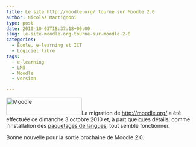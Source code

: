 ```yaml
---
title: Le site http://moodle.org/ tourne sur Moodle 2.0
author: Nicolas Martignoni
type: post
date: 2010-10-03T18:37:18+00:00
slug: le-site-moodle-org-tourne-sur-moodle-2-0
categories:
  - École, e-learning et ICT
  - Logiciel libre
tags:
  - e-learning
  - LMS
  - Moodle
  - Version

---
```

[<img class="alignleft size-full wp-image-458" title="moodle-logo" src="https://blog.martignoni.net/wp-content/uploads/2010/04/moodle-logo.gif" alt="Moodle" width="200" height="46" />][1]La migration de <http://moodle.org/> a été effectuée ce dimanche 3 octobre 2010 et, à part quelques détails, comme l'installation des [paquetages de langues][2], tout semble fonctionner.

Bonne nouvelle pour la sortie prochaine de Moodle 2.0.

 [1]: http://moodle.org/
 [2]: http://download.moodle.org/langpack/2.0/